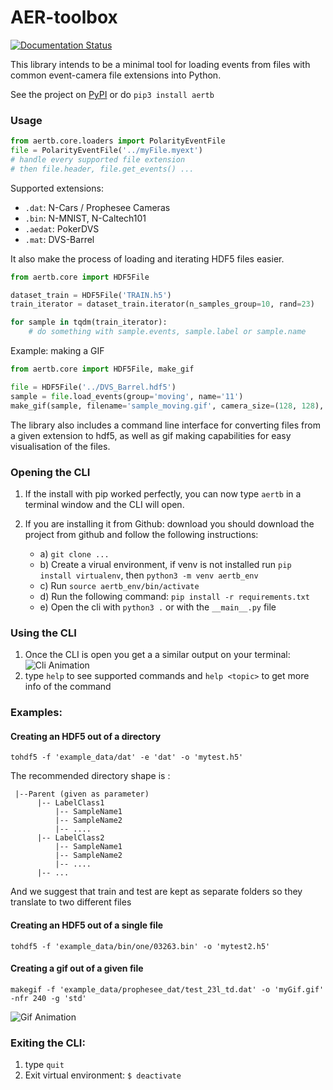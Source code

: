 # AER-toolbox
[![Documentation Status](https://readthedocs.org/projects/aertb/badge/?version=latest)](https://aertb.readthedocs.io/en/latest/?badge=latest)

This library intends to be a minimal tool for loading events from files with common event-camera file extensions into
Python.

See the project on [PyPI](https://pypi.org/project/aertb/) or do `pip3 install aertb`

### Usage
```py
from aertb.core.loaders import PolarityEventFile
file = PolarityEventFile('../myFile.myext')
# handle every supported file extension
# then file.header, file.get_events() ...
```

Supported extensions:

 - `.dat`: N-Cars / Prophesee Cameras
 - `.bin`: N-MNIST, N-Caltech101
 - `.aedat`: PokerDVS
 - `.mat`: DVS-Barrel
 
It also make the process of loading and iterating HDF5 files easier.
```py
from aertb.core import HDF5File

dataset_train = HDF5File('TRAIN.h5')
train_iterator = dataset_train.iterator(n_samples_group=10, rand=23)

for sample in tqdm(train_iterator):
    # do something with sample.events, sample.label or sample.name
```

Example: making a GIF
```py
from aertb.core import HDF5File, make_gif

file = HDF5File('../DVS_Barrel.hdf5')
sample = file.load_events(group='moving', name='11')
make_gif(sample, filename='sample_moving.gif', camera_size=(128, 128), n_frames=480, gtype='std')
```

The library also includes a command line interface for converting files from a given extension to hdf5, as well as gif
making capabilities for easy visualisation of the files.

### Opening the CLI
  1. If the install with pip worked perfectly, you can now type `aertb` in a terminal window and the CLI will open.
  
  2. If you are installing it from Github: download you should download the project from github and follow the following
  instructions:
        - a) `git clone ...`
        - b)  Create a virual environment, if venv is not installed run `pip install virtualenv`,
                  then `python3 -m venv aertb_env`
        - c)  Run `source aertb_env/bin/activate`
        - d)  Run the following command: `pip install -r requirements.txt`
        - e)  Open the cli with `python3 .` or with the `__main__.py` file

### Using the CLI
  1. Once the CLI is open you get a a similar output on your terminal:
    ![Cli Animation](https://github.com/rfma23/aertb/raw/master/images/aertb_cli_shell.gif)
  2. type `help` to see supported commands and `help <topic>` to get more info of the command

### Examples:

#### Creating an HDF5 out of a directory
```
tohdf5 -f 'example_data/dat' -e 'dat' -o 'mytest.h5'
```
The recommended directory shape is  :

     |--Parent (given as parameter)
          |-- LabelClass1
              |-- SampleName1
              |-- SampleName2
              |-- ....
          |-- LabelClass2
              |-- SampleName1
              |-- SampleName2
              |-- ....
          |-- ...

And we suggest that train and test are kept as separate folders so they translate 
to two different files
####  Creating an HDF5 out of a single file
```
tohdf5 -f 'example_data/bin/one/03263.bin' -o 'mytest2.h5'
```


####  Creating a gif out of a given file
```
makegif -f 'example_data/prophesee_dat/test_23l_td.dat' -o 'myGif.gif' -nfr 240 -g 'std'
```

 ![Gif Animation](https://github.com/rfma23/aertb/raw/master/images/myGif.gif)


### Exiting the CLI:

1. type `quit`
2. Exit virtual environment: `$ deactivate`
